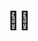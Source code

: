 <h1 align= "center">🚀🚀</h1>
<!--
<h1 align= "center">🚀 "Oh what a time to be alive!" 🚀</h1>
<p>You have to admit that the odds are pretty low for experiencing the era of</p>
<ul> 
  <li>Autonomous agents</li>
  <li>Augmented reality</li>
  <li>Bitcoin</li>
  <li>Internet</li>
  <li>UAP's</li>
  <li>AI protein-folding</li>
  <li>Space exploration</li>
<ul/>




**undrwolf/undrwolf** is a ✨ _special_ ✨ repository because its `README.md` (this file) appears on your GitHub profile.

Here are some ideas to get you started:

- 🔭 I’m currently working on ...
- 🌱 I’m currently learning ...
- 👯 I’m looking to collaborate on ...
- 🤔 I’m looking for help with ...
- 💬 Ask me about ...
- 📫 How to reach me: ...
- 😄 Pronouns: ...
- ⚡ Fun fact: ...
-->
